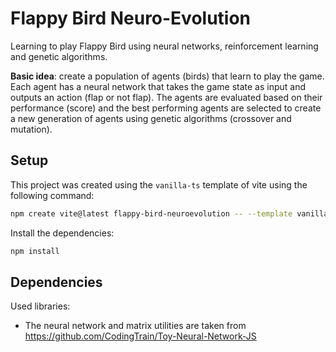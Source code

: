 # Flappy Bird Neuro-Evolution
Learning to play Flappy Bird using neural networks, reinforcement learning and genetic algorithms.

**Basic idea**: create a population of agents (birds) that learn to play the game. Each agent has a neural network that takes the game state as input and outputs an action (flap or not flap). 
The agents are evaluated based on their performance (score) and the best performing agents are selected to create a new generation of agents using genetic algorithms (crossover and mutation).

## Setup
This project was created using the `vanilla-ts` template of vite using the following command:
```bash
npm create vite@latest flappy-bird-neuroevolution -- --template vanilla-ts
```

Install the dependencies:
```bash
npm install
```

## Dependencies

Used libraries:
- The neural network and matrix utilities are taken from https://github.com/CodingTrain/Toy-Neural-Network-JS